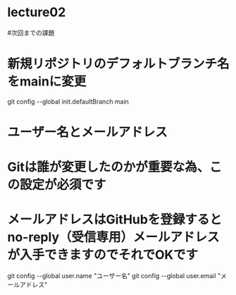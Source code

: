 # lecture02

#次回までの課題

# 新規リポジトリのデフォルトブランチ名をmainに変更
git config --global init.defaultBranch main
# ユーザー名とメールアドレス
# Gitは誰が変更したのかが重要な為、この設定が必須です
# メールアドレスはGitHubを登録するとno-reply（受信専用）メールアドレスが入手できますのでそれでOKです
git config --global user.name "ユーザー名"
git config --global user.email "メールアドレス"
